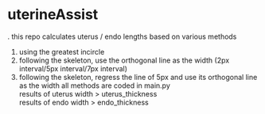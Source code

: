 # uterineAssist
.
this repo calculates uterus / endo lengths based on various methods  
1. using the greatest incircle  
2. following the skeleton, use the orthogonal line as the width (2px interval/5px interval/7px interval)  
3. following the skeleton, regress the line of 5px and use its orthogonal line as the width
all methods are coded in main.py  
results of uterus width > uterus_thickness  
results of endo width > endo_thickness  
